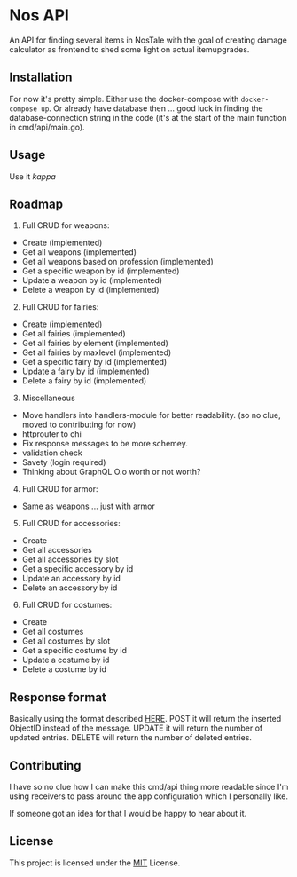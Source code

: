 # Nos API
An API for finding several items in NosTale with the goal of creating damage calculator as frontend to shed some light on actual itemupgrades.

## Installation

For now it's pretty simple.
Either use the docker-compose with `docker-compose up`. Or already have database then ... good luck in finding the database-connection string in the code (it's at the start of the main function in cmd/api/main.go).

## Usage

Use it *kappa*

## Roadmap

1. Full CRUD for weapons:
  - Create (implemented)
  - Get all weapons (implemented)
  - Get all weapons based on profession (implemented)
  - Get a specific weapon by id (implemented)
  - Update a weapon by id (implemented)
  - Delete a weapon by id (implemented)
2. Full CRUD for fairies:
  - Create (implemented)
  - Get all fairies (implemented)
  - Get all fairies by element (implemented)
  - Get all fairies by maxlevel (implemented)
  - Get a specific fairy by id (implemented)
  - Update a fairy by id (implemented)
  - Delete a fairy by id (implemented)
3. Miscellaneous
  - Move handlers into handlers-module for better readability. (so no clue, moved to contributing for now)
  - httprouter to chi
  - Fix response messages to be more schemey.
  - validation check
  - Savety (login required)
  - Thinking about GraphQL O.o worth or not worth?
4. Full CRUD for armor:
  - Same as weapons ... just with armor
5. Full CRUD for accessories:
  - Create
  - Get all accessories
  - Get all accessories by slot
  - Get a specific accessory by id
  - Update an accessory by id
  - Delete an accessory by id
6. Full CRUD for costumes:
  - Create
  - Get all costumes
  - Get all costumes by slot
  - Get a specific costume by id
  - Update a costume by id
  - Delete a costume by id

## Response format

Basically using the format described [HERE](https://github.com/cryptlex/rest-api-response-format).
POST it will return the inserted ObjectID instead of the message.
UPDATE it will return the number of updated entries.
DELETE will return the number of deleted entries.

## Contributing

I have so no clue how I can make this cmd/api thing more readable since I'm using receivers to pass around the app configuration which I personally like.

If someone got an idea for that I would be happy to hear about it.

## License

This project is licensed under the [MIT](LICENSE) License.